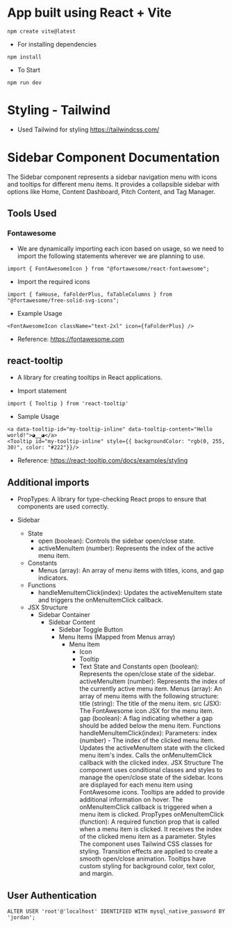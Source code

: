 # App built using React + Vite

```npm create vite@latest```

- For installing dependencies

```
npm install
```

- To Start

```
npm run dev
```

# Styling - Tailwind

- Used Tailwind for styling https://tailwindcss.com/

# Sidebar Component Documentation

The Sidebar component represents a sidebar navigation menu with icons and tooltips for different menu items. It provides a collapsible sidebar with options like Home, Content Dashboard, Pitch Content, and Tag Manager.

## Tools Used

### Fontawesome

- We are dynamically importing each icon based on usage, so we need to import the following statements wherever we are planning to use.

```
import { FontAwesomeIcon } from "@fortawesome/react-fontawesome";
```

- Import the required icons

```
import { faHouse, faFolderPlus, faTableColumns } from "@fortawesome/free-solid-svg-icons";
```

- Example Usage

```
<FontAwesomeIcon className="text-2xl" icon={faFolderPlus} />
```

- Reference: https://fontawesome.com


## react-tooltip

- A library for creating tooltips in React applications.

- Import statement

```
import { Tooltip } from 'react-tooltip'
```

- Sample Usage

```
<a data-tooltip-id="my-tooltip-inline" data-tooltip-content="Hello world!">◕‿‿◕</a>
<Tooltip id="my-tooltip-inline" style={{ backgroundColor: "rgb(0, 255, 30)", color: "#222"}}/>
```

- Reference: https://react-tooltip.com/docs/examples/styling

## Additional imports

- PropTypes: A library for type-checking React props to ensure that components are used correctly.


- Sidebar
  - State
    - open (boolean): Controls the sidebar open/close state.
    - activeMenuItem (number): Represents the index of the active menu item.
  - Constants
    - Menus (array): An array of menu items with titles, icons, and gap indicators.
  - Functions
    - handleMenuItemClick(index): Updates the activeMenuItem state and triggers the onMenuItemClick callback.
  - JSX Structure
    - Sidebar Container
      - Sidebar Content
        - Sidebar Toggle Button
        - Menu Items (Mapped from Menus array)
          - Menu Item
            - Icon
            - Tooltip
            - Text
State and Constants
open (boolean): Represents the open/close state of the sidebar.
activeMenuItem (number): Represents the index of the currently active menu item.
Menus (array): An array of menu items with the following structure:
title (string): The title of the menu item.
src (JSX): The FontAwesome icon JSX for the menu item.
gap (boolean): A flag indicating whether a gap should be added below the menu item.
Functions
handleMenuItemClick(index):
Parameters: index (number) - The index of the clicked menu item.
Updates the activeMenuItem state with the clicked menu item's index.
Calls the onMenuItemClick callback with the clicked index.
JSX Structure
The component uses conditional classes and styles to manage the open/close state of the sidebar.
Icons are displayed for each menu item using FontAwesome icons.
Tooltips are added to provide additional information on hover.
The onMenuItemClick callback is triggered when a menu item is clicked.
PropTypes
onMenuItemClick (function): A required function prop that is called when a menu item is clicked. It receives the index of the clicked menu item as a parameter.
Styles
The component uses Tailwind CSS classes for styling.
Transition effects are applied to create a smooth open/close animation.
Tooltips have custom styling for background color, text color, and margin.



## User Authentication

```
ALTER USER 'root'@'localhost' IDENTIFIED WITH mysql_native_password BY 'jordan';
```
